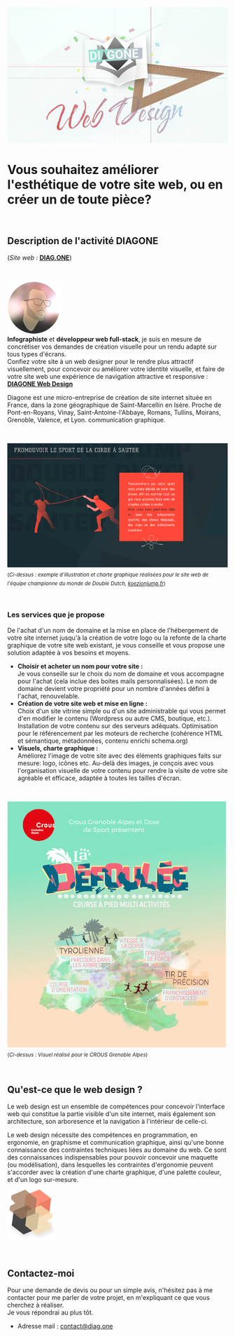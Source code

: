 ![Logo de l'entreprise DIAGONE](/img/accueil-logo_DIAGONE.png)

# Vous souhaitez améliorer l'esthétique de votre site web, ou en créer un de toute pièce? 

&nbsp;

## Description de l'activité DIAGONE
(*Site web :* [**DIAG.ONE**](https://diag.one))  

&nbsp;

![Photo stylisée de l'auteur](/img/avatar-rond2c.png)  
**Infographiste** et **développeur web full-stack**, je suis en mesure de concrétiser vos demandes de création visuelle pour un rendu adapté sur tous types d'écrans.  
Confiez votre site à un web designer pour le rendre plus attractif visuellement, pour concevoir ou améliorer votre identité visuelle, et faire de votre site web une expérience de navigation attractive et responsive : [**DIAGONE Web Design**](https://diag.one)

Diagone est une micro-entreprise de création de site internet située en France, dans la zone géographique de Saint-Marcellin en Isère. Proche de Pont-en-Royans, Vinay, Saint-Antoine-l'Abbaye, Romans, Tullins, Moirans, Grenoble, Valence, et Lyon. communication graphique. 

&nbsp;

![Exemple de charte graphique et illustration réalisées par Diagone](/img/portfolio_K2.png)  
<sub>(*Ci-dessus : exemple d'illustration et charte graphique réalisées pour le site web de l'équipe championne du monde de Double Dutch, [koezionjump.fr](https://koezionjump.fr/)*)</sub>

&nbsp;

### Les services que je propose

De l'achat d'un nom de domaine et la mise en place de l'hébergement de votre site internet jusqu'à la création de votre logo ou la refonte de la charte graphique de votre site web existant, je vous conseille et vous propose une solution adaptée à vos besoins et moyens.
       
* **Choisir et acheter un nom pour votre site :**  
 Je vous conseille sur le choix du nom de domaine et vous accompagne pour l'achat (cela inclue des boites mails personnalisées). Le nom de domaine devient votre propriété pour un nombre d'années défini à l'achat, renouvelable.
* **Création de votre site web et mise en ligne :**  
 Choix d'un site vitrine simple ou d'un site administrable qui vous permet d'en modifier le contenu (Wordpress ou autre CMS, boutique, etc.).  Installation de votre contenu sur des serveurs adéquats. Optimisation pour le référencement par les moteurs de recherche (cohérence HTML et sémantique, métadonnées, contenu enrichi schema.org)
* **Visuels, charte graphique :**  
Améliorez l'image de votre site avec des éléments graphiques faits sur mesure: logo, icônes etc. Au-delà des images, je conçois avec vous l'organisation visuelle de votre contenu pour rendre la visite de votre site agréable et efficace, adaptée à toutes les tailles d'écran.

&nbsp;

![Exemple de charte graphique et illustration réalisée par Diagone](/img/La_D%C3%A9foul%C3%A9e-POUR_PORTFOLIO-2-500PX.png)  
<sub>(*Ci-dessus : Visuel réalisé pour le CROUS Grenoble Alpes*)</sub>

&nbsp;
	
## Qu'est-ce que le web design ?
Le web design est un ensemble de compétences pour concevoir l'interface web qui constitue la partie visible d'un site internet, mais également son architecture, son arboresence et la navigation à l'intérieur de celle-ci.

Le web design nécessite des compétences en programmation, en ergonomie, en graphisme et communication graphique, ainsi qu'une bonne connaissance des contraintes techniques liées au domaine du web.
Ce sont des connaissances indispensables pour pouvoir concevoir une maquette (ou modélisation), dans lesquelles les contraintes d'ergonomie peuvent s'accorder avec la création d'une charte graphique, d'une palette couleur, et d'un logo sur-mesure.

![Illustration de cubes stylisés façon technologie](/img/cubes.png)

&nbsp;

## Contactez-moi
Pour une demande de devis ou pour un simple avis, n'hésitez pas à me contacter pour me parler de votre projet, en m'expliquant ce que vous cherchez à réaliser.  
Je vous répondrai au plus tôt.

* Adresse mail :
    contact@diag.one
